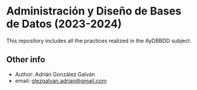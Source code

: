 # Administración y Diseño de Bases de Datos (2023-2024)
This repository includes all the practices realized in the AyDBBDD subject.
## Other info
- Author: Adrián González Galván
- email: glezgalvan.adrian@gmail.com